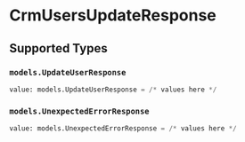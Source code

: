 # CrmUsersUpdateResponse


## Supported Types

### `models.UpdateUserResponse`

```python
value: models.UpdateUserResponse = /* values here */
```

### `models.UnexpectedErrorResponse`

```python
value: models.UnexpectedErrorResponse = /* values here */
```

